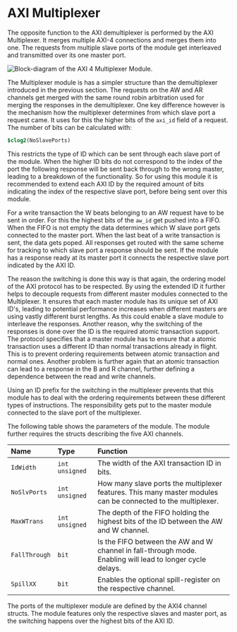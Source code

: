 # AXI Multiplexer

The opposite function to the AXI demultiplexer is performed by the AXI Multiplexer. It merges multiple AXI-4 connections and merges them into one. The requests from multiple slave ports of the module get interleaved and transmitted over its one master port.

![Block-diagram of the AXI 4 Multiplexer Module.](axi_mux.png  "Block-diagram of the AXI 4 Multiplexer Module.")

The Multiplexer module is has a simpler structure than the demultiplexer introduced in the previous section. The requests on the AW and AR channels get merged with the same round robin arbitration used for merging the responses in the demultiplexer. One key difference however is the mechanism how the multiplexer determines from which slave port a request came. It uses for this the higher bits of the `axi_id` field of a request. The number of bits can be calculated with:

```systemverilog
$clog2(NoSlavePorts)
```

This restricts the type of ID which can be sent through each slave port of the module. When the higher ID bits do not correspond to the index of the port the following response will be sent back through to the wrong master, leading to a breakdown of the functionality. So for using this module it is recommended to extend each AXI ID by the required amount of bits indicating the index of the respective slave port, before being sent over this module.

For a write transaction the W beats belonging to an AW request have to be sent in order. For this the highest bits of the `aw_id` get pushed into a FIFO. When the FIFO is not empty the data determines which W slave port gets connected to the master port. When the last beat of a write transaction is sent, the data gets poped.
All responses get routed with the same scheme for tracking to which slave port a response should be sent. If the module has a response ready at its master port it connects the respective slave port indicated by the AXI ID.

The reason the switching is done this way is that again, the ordering model of the AXI protocol has to be respected. By using the extended ID it further helps to decouple requests from different master modules connected to the Multiplexer. It ensures that each master module has its unique set of AXI ID's, leading to potential performance increases when different masters are using vastly different burst lengths. As this could enable a slave module to interleave the responses.
Another reason, why the switching of the responses is done over the ID is the required atomic transaction support. The protocol specifies that a master module has to ensure that a atomic transaction uses a different ID than normal transactions already in flight. This is to prevent ordering requirements between atomic transaction and normal ones. Another problem is further again that an atomic transaction can lead to a response in the B and R channel, further defining a dependence between the read and write channels.

Using an ID prefix for the switching in the multiplexer prevents that this module has to deal with the ordering requirements between these different types of instructions. The responsibility gets put to the master module connected to the slave port of the multiplexer.

The following table shows the parameters of the module. The module further requires the structs describing the five AXI channels.

| Name         | Type           | Function                                                                                                    |
|:------------ |:-------------- |:----------------------------------------------------------------------------------------------------------- |
| `IdWidth`    | `int unsigned` | The width of the AXI transaction ID in bits.                                                                |
| `NoSlvPorts` | `int unsigned` | How many slave ports the multiplexer features. This many master modules can be connected to the multiplexer.|
| `MaxWTrans`  | `int unsigned` | The depth of the FIFO holding the highest bits of the ID between the AW and W channel.                      |
| `FallThrough`| `bit`          | Is the FIFO between the AW and W channel in fall-through mode. Enabling will lead to longer cycle delays.   |
| `SpillXX`    | `bit`          | Enables the optional spill-register on the respective channel.                                              |



The ports of the multiplexer module are defined by the AXI4 channel structs. The module features only the respective slaves and master port, as the switching happens over the highest bits of the AXI ID.
